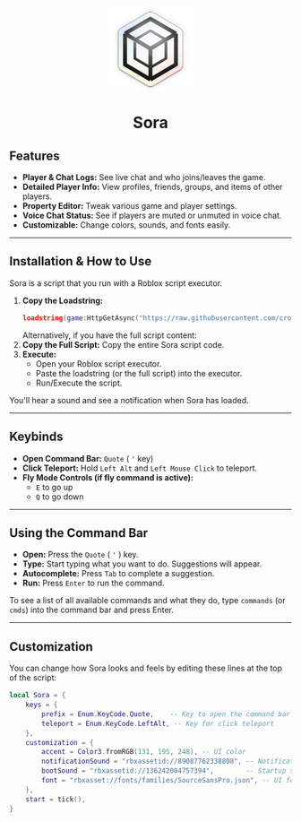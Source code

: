 
<img src="assets/logo.svg" 
        alt="Picture" 
        width="150" 
        height="150" 
        style="display: block; margin: 0 auto" />

<h1 style="text-align:center;">Sora</h1>

## Features
*   **Player & Chat Logs:** See live chat and who joins/leaves the game.
*   **Detailed Player Info:** View profiles, friends, groups, and items of other players.
*   **Property Editor:** Tweak various game and player settings.
*   **Voice Chat Status:** See if players are muted or unmuted in voice chat.
*   **Customizable:** Change colors, sounds, and fonts easily.

---

## Installation & How to Use

Sora is a script that you run with a Roblox script executor.

1.  **Copy the Loadstring:**
    ```lua
    loadstring(game:HttpGetAsync("https://raw.githubusercontent.com/crowsyndrome/sora/refs/heads/main/main.luau"))()
    ```
    Alternatively, if you have the full script content:
2.  **Copy the Full Script:** Copy the entire Sora script code.
3.  **Execute:**
    *   Open your Roblox script executor.
    *   Paste the loadstring (or the full script) into the executor.
    *   Run/Execute the script.

You'll hear a sound and see a notification when Sora has loaded.

---

## Keybinds

*   **Open Command Bar:** `Quote` ( ` ' ` key)
*   **Click Teleport:** Hold `Left Alt` and `Left Mouse Click` to teleport.
*   **Fly Mode Controls (if fly command is active):**
    *   `E` to go up
    *   `Q` to go down

---

## Using the Command Bar

*   **Open:** Press the `Quote` ( ` ' ` ) key.
*   **Type:** Start typing what you want to do. Suggestions will appear.
*   **Autocomplete:** Press `Tab` to complete a suggestion.
*   **Run:** Press `Enter` to run the command.

To see a list of all available commands and what they do, type `commands` (or `cmds`) into the command bar and press Enter.

---

## Customization

You can change how Sora looks and feels by editing these lines at the top of the script:

```lua
local Sora = {
	keys = {
		prefix = Enum.KeyCode.Quote,    -- Key to open the command bar
		teleport = Enum.KeyCode.LeftAlt, -- Key for click teleport
	},
	customization = {
		accent = Color3.fromRGB(131, 195, 248), -- UI color
		notificationSound = "rbxassetid://89087762338808", -- Notification sound
		bootSound = "rbxassetid://136242004757394",        -- Startup sound
		font = "rbxasset://fonts/families/SourceSansPro.json", -- UI font
	},
	start = tick(),
}